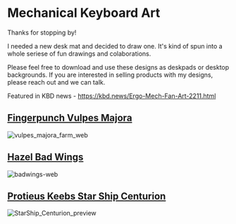 # Mechanical Keyboard Art

Thanks for stopping by! 

I needed a new desk mat and decided to draw one. It's kind of spun into a whole seriese of fun drawings and colaborations.

Please feel free to download and use these designs as deskpads or desktop backgrounds. If you are interested in selling products with my designs, please reach out and we can talk.

Featured in KBD news - https://kbd.news/Ergo-Mech-Fan-Art-2211.html

## [Fingerpunch Vulpes Majora](https://fingerpunch.xyz/product/vulpes-majora/)
![vulpes_majora_farm_web](https://github.com/lalondeph/keyboard-art/assets/56025884/d91bc2ba-858e-4712-8ff4-55442e4955ba)

## [Hazel Bad Wings](https://shop.hazel.cc/products/bad-wings-v2)
![badwings-web](https://github.com/lalondeph/keyboard-art/assets/56025884/7b5107bc-2265-4b64-b8e9-b4d62a5b598d)

## [Protieus Keebs Star Ship Centurion](https://www.instagram.com/protieuskeebs/)
![StarShip_Centurion_preview](https://github.com/lalondeph/keyboard-art/assets/56025884/d231a208-3111-4d12-8079-7072dc62ee28)
